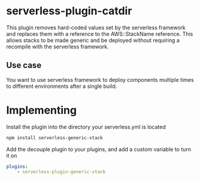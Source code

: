 # serverless-plugin-catdir
This plugin removes hard-coded values set by the serverless framework and replaces them with a reference to the AWS::StackName reference.  This allows stacks to be made generic and be deployed without requiring a recompile with the serverless framework.

## Use case
You want to use serverless framework to deploy components multiple times to different environments after a single build.

# Implementing

Install the plugin into the directory your serverless.yml is located
``` bash
npm install serverless-generic-stack
```

Add the decouple plugin to your plugins, and add a custom variable to turn it on
```yaml
plugins:
    - serverless-plugin-generic-stack
```

